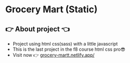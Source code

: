 # Grocery Mart (Static)

## 👉 About project 👈
- Project using html css(sass) with a little javascript
- This is the last project in the f8 course html css pro😎
- Visit now 👉 [grocery-martt.netlify.app/](https://grocery-martt.netlify.app/)
